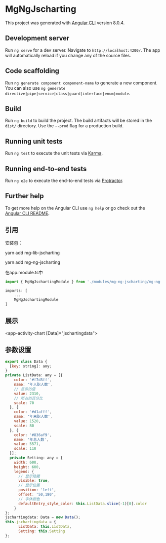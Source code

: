 # MgNgJscharting

This project was generated with [Angular CLI](https://github.com/angular/angular-cli) version 8.0.4.

## Development server

Run `ng serve` for a dev server. Navigate to `http://localhost:4200/`. The app will automatically reload if you change any of the source files.

## Code scaffolding

Run `ng generate component component-name` to generate a new component. You can also use `ng generate directive|pipe|service|class|guard|interface|enum|module`.

## Build

Run `ng build` to build the project. The build artifacts will be stored in the `dist/` directory. Use the `--prod` flag for a production build.

## Running unit tests

Run `ng test` to execute the unit tests via [Karma](https://karma-runner.github.io).

## Running end-to-end tests

Run `ng e2e` to execute the end-to-end tests via [Protractor](http://www.protractortest.org/).

## Further help

To get more help on the Angular CLI use `ng help` or go check out the [Angular CLI README](https://github.com/angular/angular-cli/blob/master/README.md).


## 引用
安装包：

yarn add mg-lib-jscharting

yarn add mg-ng-jscharting

在app.module.ts中
```javascript
import { MgNgJschartingModule } from './modules/mg-ng-jscharting/mg-ng-jscharting.module';

imports: [
    ...
    MgNgJschartingModule
]
```
## 展示
<app-activity-chart [Data]="jschartingdata"></app-activity-chart>

## 参数设置
```javascript
export class Data {
  [key: string]: any;
}
private ListData: any = [{
    color: '#f7d3ff',
    name: '年入职人数',
    // 显示的值
    value: 2310,
    // 所占的百分比
    scale: 70
  }, {
    color: '#d1afff',
    name: '年离职人数',
    value: 1520,
    scale: 80
  }, {
    color: '#836af9',
    name: '年总人数',
    value: 5571,
    scale: 110
  }];
  private Setting: any = {
    width: 600,
    height: 600,
    legend: {
      // 显示隐藏
      visible: true,
      // 显示位置
      position: 'left',
      offset: '50,180',
      // 字体颜色
      defaultEntry_style_color: this.ListData.slice(-1)[0].color
    }
};
jschartingdata: Data = new Data();
this.jschartingdata = {
      ListData: this.ListData,
      Setting: this.Setting
};
```